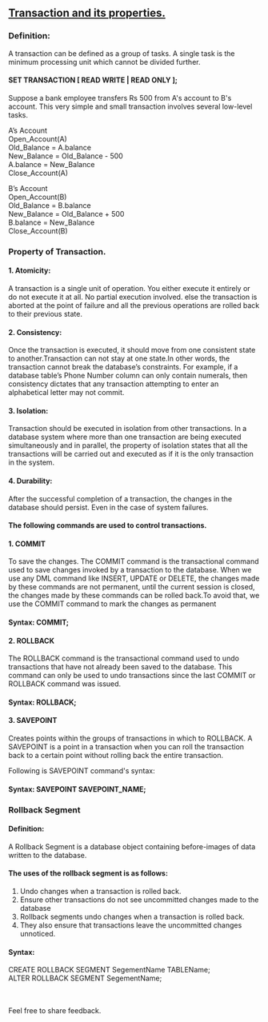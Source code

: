 ## [Transaction and its properties.](https://prayuja-teli.github.io/Blog/Properties)<br/>    

### Definition:<br/>

A transaction can be defined as a group of tasks. A single task is the minimum processing unit which cannot be divided further.<br/>
 
#### SET TRANSACTION [ READ WRITE | READ ONLY ];<br/>

Suppose a bank employee transfers Rs 500 from A's account to B's account. 
This very simple and small transaction involves several low-level tasks.<br/>


A’s Account<br/>
Open_Account(A)<br/>
Old_Balance = A.balance<br/>
New_Balance = Old_Balance - 500<br/>
A.balance = New_Balance<br/>
Close_Account(A)<br/>
 
B’s Account<br/>
Open_Account(B)<br/>
Old_Balance = B.balance<br/>
New_Balance = Old_Balance + 500<br/>
B.balance = New_Balance<br/>
Close_Account(B)<br/>

### Property of Transaction.<br/>

#### 1. Atomicity:<br/>

A transaction is a single unit of operation. You either execute it entirely or do not execute it at all. No partial execution involved. else the transaction is aborted at the point of failure and all the previous operations are rolled back to their previous state.<br/>

#### 2. Consistency:<br/>


Once the transaction is executed, it should move from one consistent state to another.Transaction can not stay at one state.In other words, the transaction cannot break the database’s constraints. For example, if a database table’s Phone Number column can only contain numerals, then consistency dictates that any transaction attempting to enter an alphabetical letter may not commit.<br/>


#### 3. Isolation:<br/>

Transaction should be executed in isolation from other transactions. In a database system where more than one transaction are being executed simultaneously and in parallel, the property of isolation states that all the transactions will be carried out and executed as if it is the only transaction in the system.<br/>



#### 4. Durability:<br/>

After the successful completion of a transaction, the changes in the database should persist. Even in the case of system failures.<br/>

#### The following commands are used to control transactions.<br/>

#### 1. COMMIT<br/>

To save the changes. The COMMIT command is the transactional command used to save changes invoked by a transaction to the database. When we use any DML command like INSERT, UPDATE or DELETE, the changes made by these commands are not permanent, until the current session is closed, the changes made by these commands can be rolled back.To avoid that, we use the COMMIT command to mark the changes as permanent<br/>

#### Syntax:   COMMIT;<br/>
 
#### 2. ROLLBACK<br/>

The ROLLBACK command is the transactional command used to undo transactions that have not already been saved to the database. This command can only be used to undo transactions since the last COMMIT or ROLLBACK command was issued.<br/>

#### Syntax:  ROLLBACK;<br/>

#### 3. SAVEPOINT<br/>

Creates points within the groups of transactions in which to ROLLBACK. A SAVEPOINT is a point in a transaction when you can roll the transaction back to a certain point without rolling back the entire transaction.<br/>

Following is SAVEPOINT command's syntax:  <br/>

#### Syntax:  SAVEPOINT SAVEPOINT_NAME;<br/>

### Rollback Segment


#### Definition:  

A Rollback Segment is a database object containing before-images of data written to the database.<br/>

#### The uses of the rollback segment is as follows:<br/>

1. Undo changes when a transaction is rolled back.<br/>
2. Ensure other transactions do not see uncommitted changes made to the database<br/>
3. Rollback segments undo changes when a transaction is rolled back.<br/>
4. They also ensure that transactions leave the uncommitted changes unnoticed.<br/>

#### Syntax:<br/>

CREATE ROLLBACK SEGMENT SegementName TABLEName;<br/>
ALTER ROLLBACK SEGMENT SegementName;<br/><br/><br/>




Feel free to share feedback.















